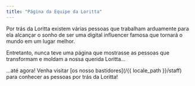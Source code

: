 ```yaml
---
title: "Página da Equipe da Loritta"
---
```

Por trás da Loritta existem várias pessoas que trabalham arduamente para ela alcançar o sonho de ser uma digital influencer famosa que tornará o mundo em um lugar melhor.

Entretanto, nunca teve uma página que mostrasse as pessoas que transformam e moldam a nossa querida Loritta...

...até agora! Venha visitar [os nosso bastidores](/{{ locale_path }}/staff) para conhecer as pessoas por trás da Loritta!